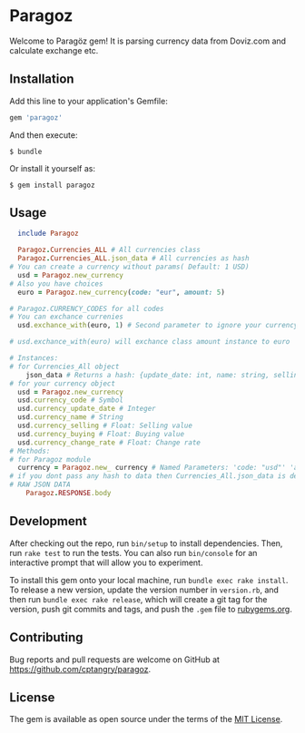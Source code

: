 # Paragoz

Welcome to Paragöz gem! It is parsing currency
data from Doviz.com and calculate exchange etc.

## Installation

Add this line to your application's Gemfile:

```ruby
gem 'paragoz'
```

And then execute:

    $ bundle

Or install it yourself as:

    $ gem install paragoz

## Usage

```ruby
  include Paragoz

  Paragoz.Currencies_ALL # All currencies class
  Paragoz.Currencies_ALL.json_data # All currencies as hash
# You can create a currency without params( Default: 1 USD)
  usd = Paragoz.new_currency
# Also you have choices
  euro = Paragoz.new_currency(code: "eur", amount: 5)

# Paragoz.CURRENCY_CODES for all codes
# You can exchance currenies
  usd.exchance_with(euro, 1) # Second parameter to ignore your currency amount 

# usd.exchance_with(euro) will exchance class amount instance to euro

# Instances:
# for Currencies_All object
    json_data # Returns a hash: {update_date: int, name: string, selling: float, buying: float, change_rate: float}
# for your currency object
  usd = Paragoz.new_currency
  usd.currency_code # Symbol
  usd.currency_update_date # Integer
  usd.currency_name # String
  usd.currency_selling # Float: Selling value
  usd.currency_buying # Float: Buying value
  usd.currency_change_rate # Float: Change rate
# Methods:
# for Paragoz module
  currency = Paragoz.new_ currency # Named Parameters: 'code: "usd"' 'amount: 1' 'data: nil'
# if you dont pass any hash to data then Currencies_All.json_data is default.
# RAW JSON DATA
    Paragoz.RESPONSE.body

```

## Development

After checking out the repo, run `bin/setup` to install dependencies. Then, run `rake test` to run the tests. You can also run `bin/console` for an interactive prompt that will allow you to experiment.

To install this gem onto your local machine, run `bundle exec rake install`. To release a new version, update the version number in `version.rb`, and then run `bundle exec rake release`, which will create a git tag for the version, push git commits and tags, and push the `.gem` file to [rubygems.org](https://rubygems.org).

## Contributing

Bug reports and pull requests are welcome on GitHub at https://github.com/cptangry/paragoz.

## License

The gem is available as open source under the terms of the [MIT License](http://opensource.org/licenses/MIT).
